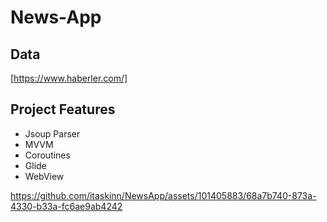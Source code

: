 # News-App

## Data 
[https://www.haberler.com/]

## Project Features

- Jsoup Parser
- MVVM
- Coroutines
- Glide
- WebView



https://github.com/itaskinn/NewsApp/assets/101405883/68a7b740-873a-4330-b33a-fc6ae9ab4242

